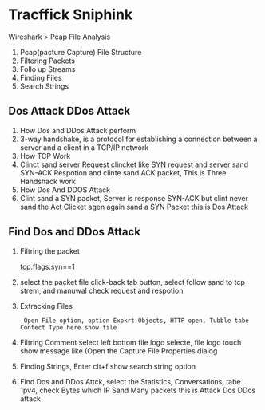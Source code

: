 # Tracffick Sniphink

Wireshark > Pcap File Analysis


1. Pcap(pacture Capture) File Structure
2. Filtering Packets
3. Follo up Streams
4. Finding Files
5. Search Strings

## Dos Attack DDos Attack

1. How Dos and DDos Attack perform
2. 3-way handshake, is a protocol for establishing a connection between a server and a client in a TCP/IP network
3. How TCP Work
4. Clinct sand server Request clincket like SYN request and server sand SYN-ACK Respotion and clinte sand ACK packet, This is Three Handshack work
5. How Dos And DDOS Attack 
6. Clint sand a SYN packet, Server is response SYN-ACK but clint never sand the Act Clicket agen again sand a SYN Packet this is Dos Attack

## Find Dos and DDos Attack 

1. Filtring the packet

     tcp.flags.syn==1
   
2. select the packet file click-back tab button, select follow sand to tcp strem, and manuwal check request and respotion

3. Extracking Files

        Open File option, option Expkrt-Objects, HTTP open, Tubble tabe Contect Type here show file

4. Filtring Comment select left bottom file logo selecte, file logo touch show message like (Open the Capture File Properties dialog

5. Finding Strings, Enter clt+f show search string option

6. Find Dos and DDos Attck, select the Statistics, Conversations, tabe 1pv4, check Bytes which IP Sand Many packets this is Attack Dos DDos attack
